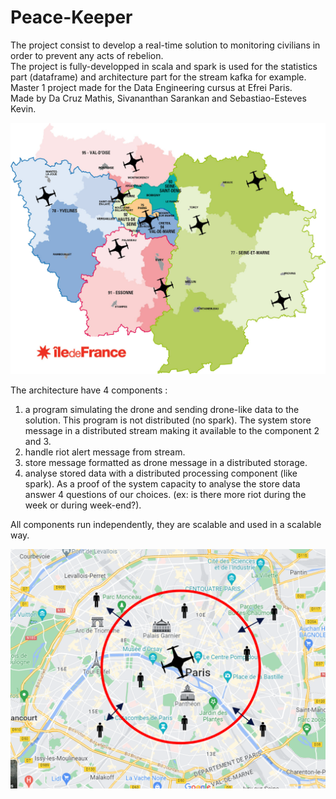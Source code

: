# Peace-Keeper

The project consist to develop a real-time solution to monitoring civilians in order to prevent any acts of rebelion.  
The project is fully-developped in scala and spark is used for the statistics part (dataframe) and architecture part for the stream kafka for example.  
Master 1 project made for the Data Engineering cursus at Efrei Paris.  
Made by Da Cruz Mathis, Sivananthan Sarankan and Sebastiao-Esteves Kevin.  

![Alt text](img/Image1.png)

The architecture have 4 components :
1. a program simulating the drone and sending drone-like data to the solution. This program is not distributed (no spark). The system store message in a distributed stream making it available to the component 2 and 3.  
2. handle riot alert message from stream.  
3. store message formatted as drone message in a distributed storage.  
4. analyse stored data with a distributed processing component (like spark). As a proof of the system capacity to analyse the store data answer 4 questions of our choices. (ex: is there more riot during the week or during week-end?).

All components run independently, they are scalable and used in a scalable way.

![Alt text](img/Image2.png)
